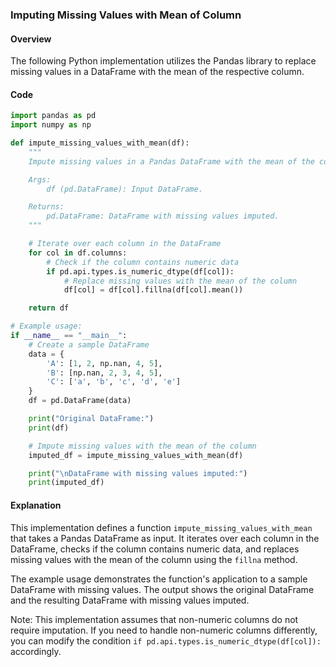 ### Imputing Missing Values with Mean of Column
#### Overview
The following Python implementation utilizes the Pandas library to replace missing values in a DataFrame with the mean of the respective column.

#### Code
```python
import pandas as pd
import numpy as np

def impute_missing_values_with_mean(df):
    """
    Impute missing values in a Pandas DataFrame with the mean of the column.

    Args:
        df (pd.DataFrame): Input DataFrame.

    Returns:
        pd.DataFrame: DataFrame with missing values imputed.
    """

    # Iterate over each column in the DataFrame
    for col in df.columns:
        # Check if the column contains numeric data
        if pd.api.types.is_numeric_dtype(df[col]):
            # Replace missing values with the mean of the column
            df[col] = df[col].fillna(df[col].mean())

    return df

# Example usage:
if __name__ == "__main__":
    # Create a sample DataFrame
    data = {
        'A': [1, 2, np.nan, 4, 5],
        'B': [np.nan, 2, 3, 4, 5],
        'C': ['a', 'b', 'c', 'd', 'e']
    }
    df = pd.DataFrame(data)

    print("Original DataFrame:")
    print(df)

    # Impute missing values with the mean of the column
    imputed_df = impute_missing_values_with_mean(df)

    print("\nDataFrame with missing values imputed:")
    print(imputed_df)
```

#### Explanation
This implementation defines a function `impute_missing_values_with_mean` that takes a Pandas DataFrame as input. It iterates over each column in the DataFrame, checks if the column contains numeric data, and replaces missing values with the mean of the column using the `fillna` method.

The example usage demonstrates the function's application to a sample DataFrame with missing values. The output shows the original DataFrame and the resulting DataFrame with missing values imputed.

Note: This implementation assumes that non-numeric columns do not require imputation. If you need to handle non-numeric columns differently, you can modify the condition `if pd.api.types.is_numeric_dtype(df[col]):` accordingly.